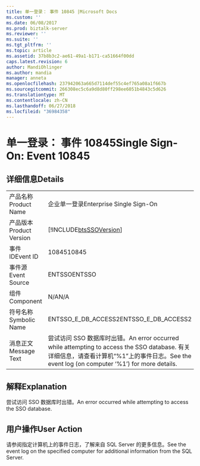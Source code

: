 ```yaml
---
title: 单一登录： 事件 10845 |Microsoft Docs
ms.custom: ''
ms.date: 06/08/2017
ms.prod: biztalk-server
ms.reviewer: ''
ms.suite: ''
ms.tgt_pltfrm: ''
ms.topic: article
ms.assetid: 37b8b3c2-ae61-49a1-b171-ca51664f00dd
caps.latest.revision: 6
author: MandiOhlinger
ms.author: mandia
manager: anneta
ms.openlocfilehash: 237942063a665d7114def55c4ef765a08a1f667b
ms.sourcegitcommit: 266308ec5c6a9d8d80ff298ee6051b4843c5d626
ms.translationtype: MT
ms.contentlocale: zh-CN
ms.lasthandoff: 06/27/2018
ms.locfileid: "36984358"
---
```

# <a name="single-sign-on-event-10845"></a><span data-ttu-id="3d665-102">单一登录： 事件 10845</span><span class="sxs-lookup"><span data-stu-id="3d665-102">Single Sign-On: Event 10845</span></span>
## <a name="details"></a><span data-ttu-id="3d665-103">详细信息</span><span class="sxs-lookup"><span data-stu-id="3d665-103">Details</span></span>  
  
|                 |                                                                                                                       |
|-----------------|-----------------------------------------------------------------------------------------------------------------------|
|  <span data-ttu-id="3d665-104">产品名称</span><span class="sxs-lookup"><span data-stu-id="3d665-104">Product Name</span></span>   |                                               <span data-ttu-id="3d665-105">企业单一登录</span><span class="sxs-lookup"><span data-stu-id="3d665-105">Enterprise Single Sign-On</span></span>                                               |
| <span data-ttu-id="3d665-106">产品版本</span><span class="sxs-lookup"><span data-stu-id="3d665-106">Product Version</span></span> |                              [!INCLUDE[btsSSOVersion](../includes/btsssoversion-md.md)]                               |
|    <span data-ttu-id="3d665-107">事件 ID</span><span class="sxs-lookup"><span data-stu-id="3d665-107">Event ID</span></span>     |                                                         <span data-ttu-id="3d665-108">10845</span><span class="sxs-lookup"><span data-stu-id="3d665-108">10845</span></span>                                                         |
|  <span data-ttu-id="3d665-109">事件源</span><span class="sxs-lookup"><span data-stu-id="3d665-109">Event Source</span></span>   |                                                        <span data-ttu-id="3d665-110">ENTSSO</span><span class="sxs-lookup"><span data-stu-id="3d665-110">ENTSSO</span></span>                                                         |
|    <span data-ttu-id="3d665-111">组件</span><span class="sxs-lookup"><span data-stu-id="3d665-111">Component</span></span>    |                                                          <span data-ttu-id="3d665-112">N/A</span><span class="sxs-lookup"><span data-stu-id="3d665-112">N/A</span></span>                                                          |
|  <span data-ttu-id="3d665-113">符号名称</span><span class="sxs-lookup"><span data-stu-id="3d665-113">Symbolic Name</span></span>  |                                                  <span data-ttu-id="3d665-114">ENTSSO_E_DB_ACCESS2</span><span class="sxs-lookup"><span data-stu-id="3d665-114">ENTSSO_E_DB_ACCESS2</span></span>                                                  |
|  <span data-ttu-id="3d665-115">消息正文</span><span class="sxs-lookup"><span data-stu-id="3d665-115">Message Text</span></span>   | <span data-ttu-id="3d665-116">尝试访问 SSO 数据库时出错。</span><span class="sxs-lookup"><span data-stu-id="3d665-116">An error occurred while attempting to access the SSO database.</span></span> <span data-ttu-id="3d665-117">有关详细信息，请查看计算机“%1”上的事件日志。</span><span class="sxs-lookup"><span data-stu-id="3d665-117">See the event log (on computer ‘%1’) for more details.</span></span> |
  
## <a name="explanation"></a><span data-ttu-id="3d665-118">解释</span><span class="sxs-lookup"><span data-stu-id="3d665-118">Explanation</span></span>  
 <span data-ttu-id="3d665-119">尝试访问 SSO 数据库时出错。</span><span class="sxs-lookup"><span data-stu-id="3d665-119">An error occurred while attempting to access the SSO database.</span></span>  
  
## <a name="user-action"></a><span data-ttu-id="3d665-120">用户操作</span><span class="sxs-lookup"><span data-stu-id="3d665-120">User Action</span></span>  
 <span data-ttu-id="3d665-121">请参阅指定计算机上的事件日志，了解来自 SQL Server 的更多信息。</span><span class="sxs-lookup"><span data-stu-id="3d665-121">See the event log on the specified computer for additional information from the SQL Server.</span></span>
